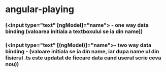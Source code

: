 # angular-playing

### (<input type="text" [ngModel]="name"> - one way data binding &#40;valoarea initiala a textboxului se ia din name&#41;)

### (<input type="text" [&#40;ngModel&#41;]="name">- two way data binding - &#40;valoare initiala se ia din name, iar dupa name ul din fisierul .ts este updatat de fiecare data cand userul scrie ceva nou&#41;)
